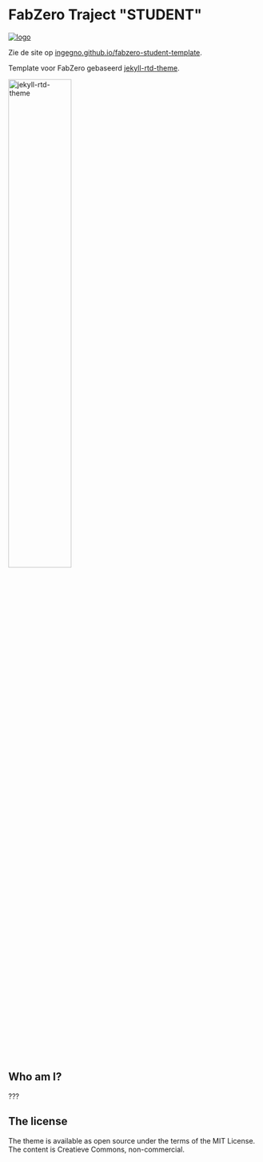 # FabZero Traject "STUDENT"
[![logo](https://ingegnomakerspace.github.io/inclusievekets/assets/images/logo_fabzero-14.svg)][fabzero]

Zie de site op [ingegno.github.io/fabzero-student-template](https://ingegno.github.io/fabzero-student-template/).

Template voor FabZero gebaseerd [jekyll-rtd-theme](https://github.com/rundocs/jekyll-rtd-theme).

<img class="shadow-box" width="50%" alt="jekyll-rtd-theme" src="https://user-images.githubusercontent.com/68011645/89026666-ad3a8680-d35b-11ea-9f4b-d3fe26ae12ed.png">

## Who am I?

???

## The license
The theme is available as open source under the terms of the MIT License. The content is Creatieve Commons, non-commercial.

[fabzero]: https://ingegnomakerspace.github.io/inclusievekets/deelnemers
